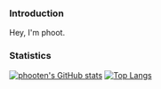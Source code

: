### Introduction
Hey, I'm phoot.

### Statistics
[![phooten's GitHub stats](https://github-readme-stats.vercel.app/api?username=phooten&theme=gruvbox )](https://github.com/phooten/github-readme-stats)
[![Top Langs](https://github-readme-stats.vercel.app/api/top-langs/?username=phooten&layout=compact&theme=gruvbox )](https://github.com/phooten/github-readme-stats)

